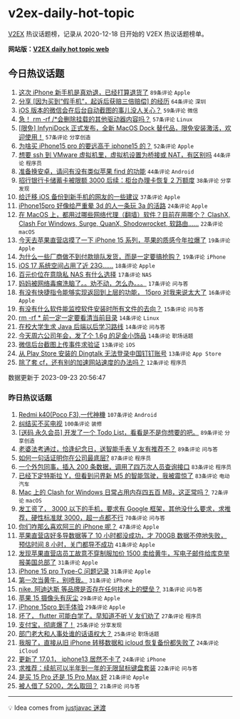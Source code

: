 # v2ex-daily-hot-topic

[V2EX](https://www.v2ex.com/) 热议话题榜，记录从 2020-12-18 日开始的 V2EX 热议话题榜单。

**网站版：[V2EX daily hot topic web](https://boojack.github.io/v2ex-daily-hot-topic-web/)**

## 今日热议话题

<!-- TODAY BEGIN -->

1. [这次 iPhone 新手机是真劝退，已经打算退货了](https://www.v2ex.com/t/976388) `89条评论` `Apple`
1. [分享 [因为买到“假手机”，起诉后获赔三倍赔偿] 的经历](https://www.v2ex.com/t/976456) `64条评论` `深圳`
1. [iOS 版本的微信会在后台自动截图的事儿没人关心？](https://www.v2ex.com/t/976391) `59条评论` `微信`
1. [急！ rm -rf /*会删除挂载的其他驱动器内容吗？](https://www.v2ex.com/t/976473) `57条评论` `Linux`
1. [[限免] InfyniDock 正式发布，全新 MacOS Dock 替代品，限免安装激活，欢迎使用！](https://www.v2ex.com/t/976496) `57条评论` `分享创造`
1. [为啥买 iPhone15 pro 的要远高于 iphone15 的？](https://www.v2ex.com/t/976453) `52条评论` `Apple`
1. [想要 ssh 到 VMware 虚拟机里，虚拟机设置为桥接或 NAT，有区别吗](https://www.v2ex.com/t/976415) `44条评论` `程序员`
1. [准备换安卓，请问有没有类似苹果 find 的功能](https://www.v2ex.com/t/976422) `44条评论` `Android`
1. [招行银行卡储蓄卡被限额 3000 后续：柜台办理卡恢复 2 万额度](https://www.v2ex.com/t/976399) `38条评论` `分享发现`
1. [给迁移 iOS 备份到新手机的网友的一些建议](https://www.v2ex.com/t/976408) `37条评论` `Apple`
1. [iPhone15pro 好像给严重晕 3d 的人一条玩 3a 的活路](https://www.v2ex.com/t/976460) `24条评论` `Apple`
1. [在 MacOS 上，都用过哪些网络代理（翻墙）软件？目前在用哪个？ ClashX, Clash For Windows, Surge, QuanX, Shodowrocket, 软路由......](https://www.v2ex.com/t/976481) `22条评论` `macOS`
1. [今天去苹果直营店摸了一下 iPhone 15 系列，苹果的质感今年拉爆了](https://www.v2ex.com/t/976539) `19条评论` `Apple`
1. [为什么一些厂商做不到付款排队发货，而是一定要搞抢购？](https://www.v2ex.com/t/976444) `19条评论` `iPhone`
1. [iOS 17 系统空间占用了近 23G……](https://www.v2ex.com/t/976499) `18条评论` `Apple`
1. [百元价位在意隐私 NAS 有什么选择](https://www.v2ex.com/t/976521) `17条评论` `NAS`
1. [妈妈被网络毒瘤洗脑了。。劝不动，怎么办。。。](https://www.v2ex.com/t/976511) `17条评论` `问与答`
1. [有没有快捷指令能够实现返回到上层的功能， 15pro 对我来说太大了](https://www.v2ex.com/t/976381) `16条评论` `Apple`
1. [有没有什么软件能监控软件安装时所有文件的去向？](https://www.v2ex.com/t/976531) `15条评论` `问与答`
1. [rm -rf * 前一定一定要看清当前目录](https://www.v2ex.com/t/976554) `14条评论` `Linux`
1. [在校大学生求 Java 后端以后学习路线](https://www.v2ex.com/t/976519) `14条评论` `问与答`
1. [今天周六公司年会，发了个 1.6g 的足金小饰品](https://www.v2ex.com/t/976418) `14条评论` `职场话题`
1. [微信后台截图上传事件求验证](https://www.v2ex.com/t/976413) `13条评论` `iOS`
1. [从 Play Store 安装的 Dingtalk 无法登录中国钉钉账号](https://www.v2ex.com/t/976409) `13条评论` `App Store`
1. [除了套 cf，还有别的加速网站速度的办法吗？](https://www.v2ex.com/t/976548) `12条评论` `程序员`

数据更新于 2023-09-23 20:56:47

<!-- TODAY END -->

### 昨日热议话题

<!-- YESTERDAY BEGIN -->

1. [Redmi k40(Poco F3),一代神機](https://www.v2ex.com/t/976074) `107条评论` `Android`
1. [纠结买不买电视](https://www.v2ex.com/t/976133) `100条评论` `装修`
1. [[送码 永久会员] 开发了一个 Todo List，看看是不是你想要的吧。](https://www.v2ex.com/t/976150) `89条评论` `分享创造`
1. [老婆法考通过，恰逢纪念日，送智能手表 V 友有推荐不？](https://www.v2ex.com/t/976067) `89条评论` `问与答`
1. [如何一句话证明你在公司最底层?](https://www.v2ex.com/t/976183) `87条评论` `程序员`
1. [一个外包同事，插入 200 条数据，调用了四万次人员查询接口](https://www.v2ex.com/t/976149) `83条评论` `程序员`
1. [已经下定特斯拉 Y，但看到问界新 M5 的智能驾驶，我被震惊了](https://www.v2ex.com/t/976164) `83条评论` `电动汽车`
1. [Mac 上的 Clash for Windows 日常占用内存四五百 MB，这正常吗？](https://www.v2ex.com/t/976075) `72条评论` `macOS`
1. [发工资了， 3000 以下的手机，要求有 Google 框架，其他没什么要求，求推荐，硬性标准就 3000，超一点都不行](https://www.v2ex.com/t/976063) `70条评论` `问与答`
1. [你们咋那么喜欢阿三的 iPhone 呢？](https://www.v2ex.com/t/976106) `47条评论` `Apple`
1. [苹果直营店好多导数据等了 10 小时都没成功，才 700GB 数据不停地失败，预估时间 8 小时，关门都导不成功](https://www.v2ex.com/t/976305) `41条评论` `Apple`
1. [发现苹果直营店员工故意不穿制服加价 1500 卖给黄牛，写电子邮件给库克举报美国总部了](https://www.v2ex.com/t/976310) `31条评论` `Apple`
1. [iPhone 15 pro Type-C 问题记录](https://www.v2ex.com/t/976233) `31条评论` `Apple`
1. [第一次当黄牛，别喷我。](https://www.v2ex.com/t/976124) `31条评论` `iPhone`
1. [nike, 阿迪达斯 等品牌是否存在任何技术上的壁垒？](https://www.v2ex.com/t/976057) `31条评论` `问与答`
1. [苹果 15 摄像头有灰尘](https://www.v2ex.com/t/976326) `29条评论` `Apple`
1. [iPhone 15pro 到手体验](https://www.v2ex.com/t/976205) `29条评论` `Apple`
1. [坏了， flutter 可能白学了。早知道不听 V 友们劝了](https://www.v2ex.com/t/976134) `27条评论` `程序员`
1. [支付宝，彻底爆了！](https://www.v2ex.com/t/976252) `25条评论` `分享发现`
1. [部门老大和人事处谁的话语权大？](https://www.v2ex.com/t/976039) `25条评论` `职场话题`
1. [我服了，直接从旧 iPhone 转移数据和 icloud 恢复备份都失败了](https://www.v2ex.com/t/976300) `24条评论` `iCloud`
1. [更新了 17.0.1， iphone13 居然不卡了](https://www.v2ex.com/t/976073) `24条评论` `iPhone`
1. [求推荐：续航可以半年到一年的无限鼠标键盘套装](https://www.v2ex.com/t/976066) `22条评论` `问与答`
1. [是买 15 Pro 还是 15 Pro Max 好](https://www.v2ex.com/t/976277) `21条评论` `Apple`
1. [被人借了 5200，怎么取回？](https://www.v2ex.com/t/976207) `21条评论` `问与答`

<!-- YESTERDAY END -->

---

💡 Idea comes from [justjavac 迷渡](https://github.com/justjavac/)
